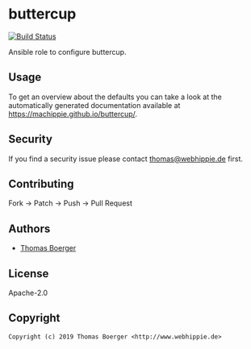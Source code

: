 # buttercup

[![Build Status](https://cloud.drone.io/api/badges/machippie/buttercup/status.svg)](https://cloud.drone.io/machippie/google-chrome)

Ansible role to configure buttercup.

## Usage

To get an overview about the defaults you can take a look at the automatically generated documentation available at https://machippie.github.io/buttercup/.

## Security

If you find a security issue please contact thomas@webhippie.de first.


## Contributing

Fork -> Patch -> Push -> Pull Request


## Authors

* [Thomas Boerger](https://github.com/tboerger)


## License

Apache-2.0


## Copyright

```
Copyright (c) 2019 Thomas Boerger <http://www.webhippie.de>
```
